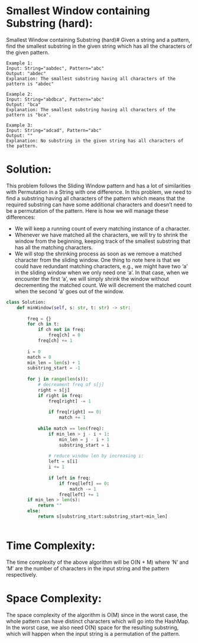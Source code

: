 # Smallest Window containing Substring (hard):

Smallest Window containing Substring (hard)#
Given a string and a pattern, find the smallest substring in the given string which has all the characters of the given pattern.

```
Example 1:
Input: String="aabdec", Pattern="abc"
Output: "abdec"
Explanation: The smallest substring having all characters of the pattern is "abdec"

Example 2:
Input: String="abdbca", Pattern="abc"
Output: "bca"
Explanation: The smallest substring having all characters of the pattern is "bca".

Example 3:
Input: String="adcad", Pattern="abc"
Output: ""
Explanation: No substring in the given string has all characters of the pattern.
```

# Solution:
This problem follows the Sliding Window pattern and has a lot of similarities with Permutation in a String with one difference. In this problem, we need to find a substring having all characters of the pattern which means that the required substring can have some additional characters and doesn’t need to be a permutation of the pattern. Here is how we will manage these differences:

- We will keep a running count of every matching instance of a character.
- Whenever we have matched all the characters, we will try to shrink the window from the beginning, keeping track of the smallest substring that has all the matching characters.
- We will stop the shrinking process as soon as we remove a matched character from the sliding window. One thing to note here is that we could have redundant matching characters, e.g., we might have two ‘a’ in the sliding window when we only need one ‘a’. In that case, when we encounter the first ‘a’, we will simply shrink the window without decrementing the matched count. We will decrement the matched count when the second ‘a’ goes out of the window.

```python
class Solution:
    def minWindow(self, s: str, t: str) -> str:
        
        freq = {}
        for ch in t:
            if ch not in freq:
                freq[ch] = 0
            freq[ch] += 1
            
        i = 0
        match = 0
        min_len = len(s) + 1
        substring_start = -1
    
        for j in range(len(s)):
            # decreament freq of s[j]
            right = s[j]
            if right in freq:
                freq[right] -= 1
                
                if freq[right] == 0:
                    match += 1
                    
            while match == len(freq):
                if min_len > j - i + 1:
                    min_len = j - i + 1
                    substring_start = i
                
                # reduce window len by increasing i:
                left = s[i]
                i += 1
                
                if left in freq:
                    if freq[left] == 0:
                        match -= 1
                    freq[left] += 1       
        if min_len > len(s):
            return ""
        else:
            return s[substring_start:substring_start+min_len]
            
```

# Time Complexity:
The time complexity of the above algorithm will be O(N + M) where ‘N’ and ‘M’ are the number of characters in the input string and the pattern respectively.

# Space Complexity:
The space complexity of the algorithm is O(M) since in the worst case, the whole pattern can have distinct characters which will go into the HashMap. In the worst case, we also need O(N) space for the resulting substring, which will happen when the input string is a permutation of the pattern.
